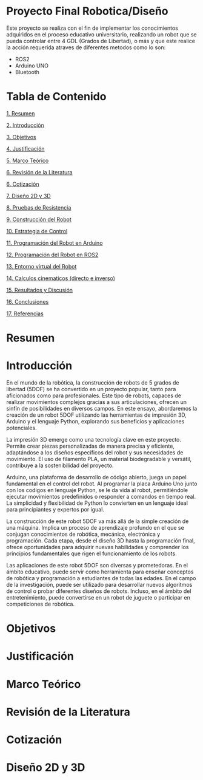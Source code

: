 # Proyecto Final Robotica/Diseño
Este proyecto se realiza con el fin de implementar los conocimientos adquiridos en el proceso educativo universitario, realizando un robot que se pueda controlar entre 4 GDL (Grados de Libertad), o más y que este realice la acción requerida atraves de diferentes metodos como lo son:
- ROS2
- Arduino UNO
- Bluetooth

# Tabla de Contenido
[1. Resumen](#resumen)

[2. Introducción](#introducción)

[3. Objetivos](#objetivos)

[4. Justificación](#justificación)

[5. Marco Teórico](#marco-teórico)

[6. Revisión de la Literatura](#revisión-de-la-literatura)

[6. Cotización](#cotización)

[7. Diseño 2D y 3D](#diseño-2D-y-3D)

[8. Pruebas de Resistencia](#pruebas-de-resistencia)

[9. Construcción del Robot](#construcción-del-robot)

[10. Estrategia de Control](#estrategia-de-control)

[11. Programación del Robot en Arduino](#porgramación-del-robot-en-arduino)

[12. Programación del Robot en ROS2](#programación-del-robot-en-ros2)

[13. Entorno virtual del Robot](#entorno-virtual-del-robot)

[14. Calculos cinematicos (directo e inverso)](#calculos-cinematicos-directos-e-inversos)

[15. Resultados y Discusión](#resultados-y-discusión)

[16. Conclusiones](#conclusiones)

[17. Referencias](#referencias)

# Resumen


# Introducción
En el mundo de la robótica, la construcción de robots de 5 grados de libertad (5DOF) se ha convertido en un proyecto popular, tanto para aficionados como para profesionales. Este tipo de robots, capaces de realizar movimientos complejos gracias a sus articulaciones, ofrecen un sinfín de posibilidades en diversos campos. En este ensayo, abordaremos la creación de un robot 5DOF utilizando las herramientas de impresión 3D, Arduino y el lenguaje Python, explorando sus beneficios y aplicaciones potenciales.

La impresión 3D emerge como una tecnología clave en este proyecto. Permite crear piezas personalizadas de manera precisa y eficiente, adaptándose a los diseños específicos del robot y sus necesidades de movimiento. El uso de filamento PLA, un material biodegradable y versátil, contribuye a la sostenibilidad del proyecto.

Arduino, una plataforma de desarrollo de código abierto, juega un papel fundamental en el control del robot. Al programar la placa Arduino Uno junto con los codigos en lenguaje Python, se le da vida al robot, permitiéndole ejecutar movimientos predefinidos o responder a comandos en tiempo real. La simplicidad y flexibilidad de Python lo convierten en un lenguaje ideal para principiantes y expertos por igual.

La construcción de este robot 5DOF va más allá de la simple creación de una máquina. Implica un proceso de aprendizaje profundo en el que se conjugan conocimientos de robótica, mecánica, electrónica y programación. Cada etapa, desde el diseño 3D hasta la programación final, ofrece oportunidades para adquirir nuevas habilidades y comprender los principios fundamentales que rigen el funcionamiento de los robots.

Las aplicaciones de este robot 5DOF son diversas y prometedoras. En el ámbito educativo, puede servir como herramienta para enseñar conceptos de robótica y programación a estudiantes de todas las edades. En el campo de la investigación, puede ser utilizado para desarrollar nuevos algoritmos de control o probar diferentes diseños de robots. Incluso, en el ámbito del entretenimiento, puede convertirse en un robot de juguete o participar en competiciones de robótica. 
# Objetivos

# Justificación

# Marco Teórico

# Revisión de la Literatura

# Cotización

# Diseño 2D y 3D
